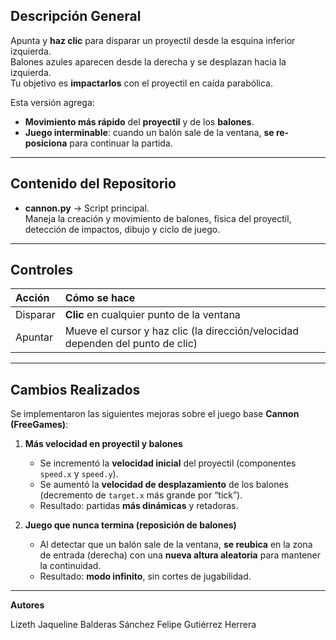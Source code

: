 ## Descripción General

Apunta y **haz clic** para disparar un proyectil desde la esquina inferior izquierda.  
Balones azules aparecen desde la derecha y se desplazan hacia la izquierda.  
Tu objetivo es **impactarlos** con el proyectil en caída parabólica.

Esta versión agrega:
- **Movimiento más rápido** del **proyectil** y de los **balones**.  
- **Juego interminable**: cuando un balón sale de la ventana, **se re-posiciona** para continuar la partida.

---

## Contenido del Repositorio

- **cannon.py** → Script principal.  
  Maneja la creación y movimiento de balones, física del proyectil, detección de impactos, dibujo y ciclo de juego.

---

## Controles

| Acción | Cómo se hace |
|:------|:--------------|
| Disparar | **Clic** en cualquier punto de la ventana |
| Apuntar | Mueve el cursor y haz clic (la dirección/velocidad dependen del punto de clic) |

---

## Cambios Realizados

Se implementaron las siguientes mejoras sobre el juego base **Cannon (FreeGames)**:

1. **Más velocidad en proyectil y balones**  
   - Se incrementó la **velocidad inicial** del proyectil (componentes `speed.x` y `speed.y`).  
   - Se aumentó la **velocidad de desplazamiento** de los balones (decremento de `target.x` más grande por “tick”).  
   - Resultado: partidas **más dinámicas** y retadoras.

2. **Juego que nunca termina (reposición de balones)**  
   - Al detectar que un balón sale de la ventana, **se reubica** en la zona de entrada (derecha) con una **nueva altura aleatoria** para mantener la continuidad.  
   - Resultado: **modo infinito**, sin cortes de jugabilidad.

---
**Autores**

Lizeth Jaqueline Balderas Sánchez
Felipe Gutiérrez Herrera
